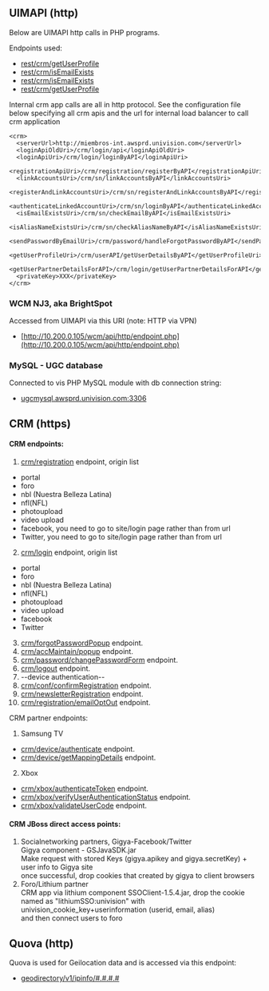 ## UIMAPI (http)

Below are UIMAPI http calls in PHP programs.

Endpoints used:
- [rest/crm/getUserProfile](http://uimapi.awsprd.univision.com/rest/crm/getUserProfile?userId=XXX&appId=XXX&hashCheck=XXX&hash=XXX)
- [rest/crm/isEmailExists](http://uimapi.awsprd.univision.com/rest/crm/isEmailExists?client=1&email=XXX&hashCheck=false&hash=XXX)
- [rest/crm/isEmailExists](http://uimapi.awsprd.univision.com/rest/crm/isEmailExists?client=1&hashCheck=false&hash=XXX&email=XXX)
- [rest/crm/getUserProfile](http://uimapi.awsprd.univision.com/rest/crm/getUserProfile?client=1&userId=XXX&hashCheck=false&hash=XXX)

Internal crm app calls are all in http protocol. See the configuration file below specifying all crm apis and the url for internal load balancer to call crm application

    <crm>
      <serverUrl>http://miembros-int.awsprd.univision.com</serverUrl>
      <loginApiOldUri>/crm/login/api</loginApiOldUri>
      <loginApiUri>/crm/login/loginByAPI</loginApiUri>
      <registrationApiUri>/crm/registration/registerByAPI</registrationApiUri>
      <linkAccountsUri>/crm/sn/linkAccountsByAPI</linkAccountsUri>
      <registerAndLinkAccountsUri>/crm/sn/registerAndLinkAccountsByAPI</registerAndLinkAccountsUri>
      <authenticateLinkedAccountUri>/crm/sn/loginByAPI</authenticateLinkedAccountUri>
      <isEmailExistsUri>/crm/sn/checkEmailByAPI</isEmailExistsUri>
      <isAliasNameExistsUri>/crm/sn/checkAliasNameByAPI</isAliasNameExistsUri>
      <sendPasswordByEmailUri>/crm/password/handleForgotPasswordByAPI</sendPasswordByEmailUri>
      <getUserProfileUri>/crm/userAPI/getUserDetailsByAPI</getUserProfileUri>
      <getUserPartnerDetailsForAPI>/crm/login/getUserPartnerDetailsForAPI</getUserPartnerDetailsForAPI>
      <privateKey>XXX</privateKey>
    </crm>

### WCM NJ3, aka BrightSpot

Accessed from UIMAPI via this URI (note: HTTP via VPN)
- [http://10.200.0.105/wcm/api/http/endpoint.php](http://10.200.0.105/wcm/api/http/endpoint.php)

### MySQL - UGC database

Connected to vis PHP MySQL module with db connection string:

- [ugcmysql.awsprd.univision.com:3306](ugcmysql.awsprd.univision.com:3306)


## CRM (https)

#### CRM endpoints:
1. [crm/registration](https://miembros.awsprd.univision.com/crm/registration) endpoint, origin list
  - portal
  - foro
  - nbl (Nuestra Belleza Latina)
  - nfl(NFL)
  - photoupload
  - video upload
  - facebook, you need to go to site/login page rather than from url
  - Twitter, you need to go to site/login page rather than from url
2. [crm/login](https://miembros.awsprd.univision.com/crm/login) endpoint, origin list
  - portal
  - foro
  - nbl (Nuestra Belleza Latina)
  - nfl(NFL)
  - photoupload
  - video upload
  - facebook
  - Twitter
3. [crm/forgotPasswordPopup](https://miembros.awsprd.univision.com/crm/forgotPasswordPopup) endpoint.
4. [crm/accMaintain/popup](https://miembros.awsprd.univision.com/crm/accMaintain/popup) endpoint.
5. [crm/password/changePasswordForm](https://miembros.awsprd.univision.com/crm/password/changePasswordForm) endpoint.
6. [crm/logout](https://miembros.awsprd.univision.com/crm/logout) endpoint.
7. --device authentication--
8. [crm/conf/confirmRegistration](https://miembros.awsprd.univision.com/crm/conf/confirmRegistration) endpoint.
9. [crm/newsletterRegistration](https://miembros.awsprd.univision.com/crm/newsletterRegistration) endpoint.
10. [crm/registration/emailOptOut](https://miembros.awsprd.univision.com/crm/registration/emailOptOut) endpoint.

CRM partner endpoints:
1. Samsung TV
  - [crm/device/authenticate](https://miembros.awsprd.univision.com/crm/device/authenticate) endpoint.
  - [crm/device/getMappingDetails](https://miembros.awsprd.univision.com/crm/device/getMappingDetails) endpoint.
2. Xbox
  - [crm/xbox/authenticateToken](https://miembros.awsprd.univision.com/crm/xbox/authenticateToken) endpoint.
  - [crm/xbox/verifyUserAuthenticationStatus](https://miembros.awsprd.univision.com/crm/xbox/verifyUserAuthenticationStatus) endpoint.
  - [crm/xbox/validateUserCode](https://miembros.awsprd.univision.com/crm/xbox/validateUserCode) endpoint.

#### CRM JBoss direct access points:
1. Socialnetworking partners, Gigya-Facebook/Twitter  
Gigya component - GSJavaSDK.jar  
Make request with stored Keys (gigya.apikey and gigya.secretKey) + user info to Gigya site  
once successful, drop cookies that created by gigya to client browsers
2. Foro/Lithium partner  
CRM app via lithium component SSOClient-1.5.4.jar, drop the cookie named as "lithiumSSO:univision" with univision\_cookie\_key+userinformation (userid, email, alias)  
and then connect users to foro


## Quova (http)

Quova is used for Geilocation data and is accessed via this endpoint:
- [geodirectory/v1/ipinfo/#.#.#.#](http://geodds7-int.awsprd.univision.com/geodirectory/v1/ipinfo/#.#.#.#)

